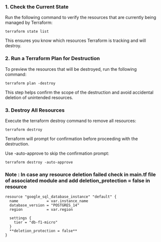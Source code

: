 ### 1. **Check the Current State**

Run the following command to verify the resources that are currently being managed by Terraform:
```
terraform state list
```
This ensures you know which resources Terraform is tracking and will destroy.

### 2. **Run a Terraform Plan for Destruction**
To preview the resources that will be destroyed, run the following command:
```
terraform plan -destroy
```

This step helps confirm the scope of the destruction and avoid accidental deletion of unintended resources.


### 3. **Destroy All Resources**

Execute the terraform destroy command to remove all resources:
```
terraform destroy
```
 
 Terraform will prompt for confirmation before proceeding with the destruction.

Use -auto-approve to skip the confirmation prompt:
```
terraform destroy -auto-approve
```

### Note : In case any resource deletion failed check in main.tf file of associated module and add **deletion_protection = false** in resource 

```
resource "google_sql_database_instance" "default" {
  name             = var.instance_name
  database_version = "POSTGRES_14"
  region           = var.region

  settings {
    tier = "db-f1-micro"
  }
  **deletion_protection = false**
}

```